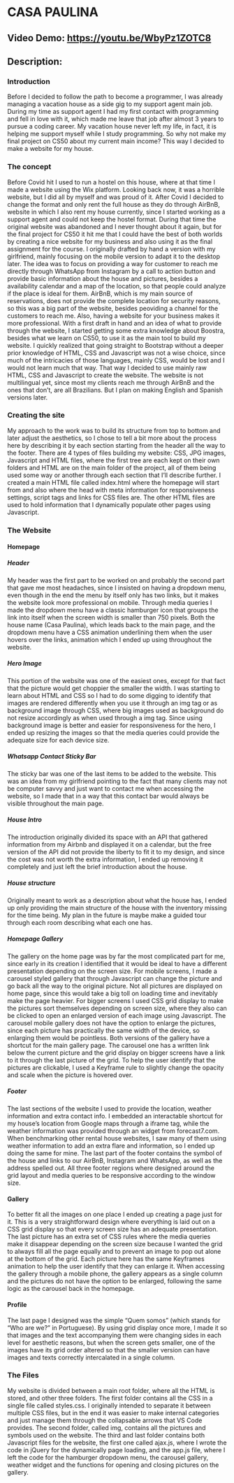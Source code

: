 # CASA PAULINA   
## Video Demo:  <https://youtu.be/WbyPz1ZOTC8>
## Description:
### Introduction
Before I decided to follow the path to become a programmer, I was already managing a vacation house as a side gig to my support agent main job. During my time as support agent I had my first contact with programming and fell in love with it, which made me leave that job after almost 3 years to pursue a coding career. My vacation house never left my life, in fact, it is helping me support myself while I study programming. So why not make my final project on CS50 about my current main income? This way I decided to make a website for my house.

### The concept

Before Covid hit I used to run a hostel on this house, where at that time I made a website using the Wix platform. Looking back now, it was a horrible website, but I did all by myself and was proud of it. After Covid I decided to change the format and only rent the full house as they do through AirBnB, website in which I also rent my house currently, since I started working as a support agent and could not keep the hostel format. During that time the original website was abandoned and I never thought about it again, but for the final project for CS50 it hit me that I could have the best of both worlds by creating a nice website for my business and also using it as the final assignment for the course. 
I originally drafted by hand a version with my girlfriend, mainly focusing on the mobile version to adapt it to the desktop later. The idea was to focus on providing a way for customer to reach me directly through WhatsApp from Instagram by a call to action button and provide basic information about the house and pictures, besides a availability calendar and a map of the location, so that people could analyze if the place is ideal for them. AirBnB, which is my main source of reservations, does not provide the complete location for security reasons, so this was a big part of the website, besides peoviding a channel for the customers to reach me. Also, having a website for your business makes it more professional.
With a first draft in hand and an idea of what to provide through the website, I started getting some extra knowledge about Boostra, besides what we learn on CS50,  to use it as the main tool to build my website. I quickly realized that going straight to Bootstrap without a deeper prior knowledge of HTML, CSS and Javascript was not a wise choice, since much of the intricacies of those languages, mainly CSS, would be lost and I would not learn much that way. That way I decided to use mainly raw HTML, CSS and Javascript to create the website. The website is not multilingual yet, since most my clients reach me through AirBnB and the ones that don’t, are all Brazilians. But I plan on making English and Spanish versions later.

### Creating the site

My approach to the work was to build its structure from top to bottom and later adjust the aesthetics, so I chose to tell a bit more about the process here by describing it by each section starting from the header all the way to the footer. There are 4 types of files building my website: CSS, JPG images, Javascript and HTML files, where the first tree are each kept on their own folders and HTML are on the main folder of the project, all of them being used some way or another through each section that I’ll describe further. I created a main HTML file called index.html where the homepage will start from and also where the head with meta information for responsiveness settings, script tags and links for CSS files are. The other HTML files are used to hold information that I dynamically populate other pages using Javascript.

### The Website

#### Homepage

##### Header

My header was the first part to be worked on and probably the second part that gave me most headaches, since I insisted on having a dropdown menu, even though in the end the menu by itself only has two links, but it makes the website look more professional on mobile. Through media queries I made the dropdown menu have a classic hamburger icon that groups the link into itself when the screen width is smaller than 750 pixels. Both the house name (Casa Paulina), which leads back to the main page, and the dropdown menu have a CSS animation underlining them when the user hovers over the links, animation which I ended up using throughout the website.

##### Hero Image

This portion of the website was one of the easiest ones, except for that fact that the picture would get choppier the smaller the width. I was starting to learn about HTML and CSS so I had to do some digging to identify that images are rendered differently when you use it through an img tag or as background image through CSS, where big images used as background do not resize accordingly as when used through a img tag. Since using background image is better and easier for responsiveness for the hero, I ended up resizing the images so that the media queries could provide the adequate size for each device size. 

##### Whatsapp Contact Sticky Bar

The sticky bar was one of the last items to be added to the website. This was an idea from my girlfriend pointing to the fact that many clients may not be computer savvy and just want to contact me when accessing the website, so I made that in a way that this contact bar would always be visible throughout the main page.

##### House Intro

The introduction originally divided its space with an API that gathered information from my Airbnb and displayed it on a calendar, but the free version of the API did not provide the liberty to fit it to my design, and since the cost was not worth the extra information, I ended up removing it completely and just left the brief introduction about the house.

##### House structure

Originally meant to work as a description about what the house has, I ended up only providing the main structure of the house with the inventory missing for the time being. My plan in the future is maybe make a guided tour through each room describing what each one has.

##### Homepage Gallery

The gallery on the home page was by far the most complicated part for me, since early in its creation I identified that it would be ideal to have a different presentation depending on the screen size. For mobile screens, I made a carousel styled gallery that through Javascript can change the picture and go back all the way to the original picture. Not all pictures are displayed on home page, since this would take a big toll on loading time and inevitably make the page heavier. For bigger screens I used CSS grid display to make the pictures sort themselves depending on screen size, where they also can be clicked to open an enlarged version of each image using Javascript. The carousel mobile gallery does not have the option to enlarge the pictures, since each picture has practically the same width of the device, so enlarging them would be pointless. Both versions of the gallery have a shortcut for the main gallery page. The carousel one has a written link below the current picture and the grid display on bigger screens have a link to it through the last picture of the grid. To help the user identify that the pictures are clickable, I used a Keyframe rule to slightly change the opacity and scale when the picture is hovered over.

 ##### Footer
 
The last sections of the website I used to provide the location, weather information and extra contact info. I embedded an interactable shortcut for my house’s location from Google maps through a iframe tag, while the weather information was provided through an widget from forecast7.com. When benchmarking other rental house websites, I saw many of them using weather information to add an extra flare and information, so I ended up doing the same for mine. The last part of the footer contains the symbol of the house and links to our AirBnB, Instagram and WhatsApp, as well as the address spelled out. All three footer regions where designed around the grid layout and media queries to be responsive according to the window size.

#### Gallery

To better fit all the images on one place I ended up creating a page just for it. This is a very straightforward design where everything is laid out on a CSS grid display so that every screen size has an adequate presentation. The last picture has an extra set of CSS rules where the media queries make it disappear depending on the screen size because I wanted the grid to always fill all the page equally and to prevent an image to pop out alone at the bottom of the grid. Each picture here has the same Keyframes animation to help the user identify that they can enlarge it. When accessing the gallery through a mobile phone, the gallery appears as a single column and the pictures do not have the option to be enlarged, following the same logic as the carousel back in the homepage.

#### Profile

The last page I designed was the simple “Quem somos” (which stands for “Who are we?” in Portuguese). By using grid display once more, I made it so that images and the text accompanying them were changing sides in each level for aesthetic reasons, but when the screen gets smaller, one of the images have its grid order altered so that the smaller version can have images and texts correctly intercalated in a single column.

### The Files

My website is divided between a main root folder, where all the HTML is stored, and other three folders. The first folder contains all the CSS in a single file called styles.css. I originally intended to separate it between multiple CSS files, but in the end it was easier to make internal categories and just manage them through the collapsable arrows that VS Code provides. The second folder, called img, contains all the pictures and symbols used on the website. The third and last folder contains both Javascript files for the website, the first one called ajax.js, where I wrote the code in jQuery for the dynamically page loading, and the app.js file, where I left the code for the hamburger dropdown menu, the carousel gallery, weather widget and the functions for opening and closing pictures on the gallery. 

